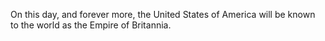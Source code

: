 On this day, and forever more, the United States of America will be known to the world as the Empire of Britannia.
